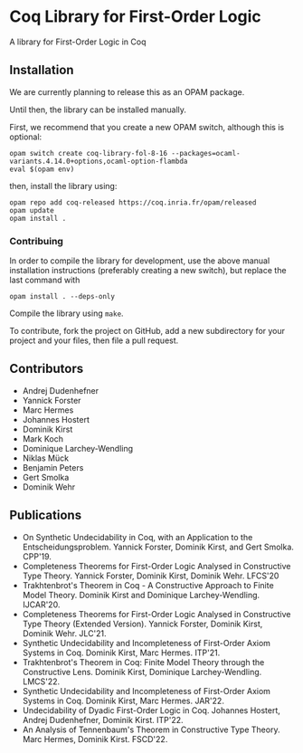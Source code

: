 # Coq Library for First-Order Logic

A library for First-Order Logic in Coq

## Installation

We are currently planning to release this as an OPAM package.

Until then, the library can be installed manually.

First, we recommend that you create a new OPAM switch, although this is optional:

```
opam switch create coq-library-fol-8-16 --packages=ocaml-variants.4.14.0+options,ocaml-option-flambda
eval $(opam env)
```

then, install the library using:

```
opam repo add coq-released https://coq.inria.fr/opam/released
opam update
opam install .
```

### Contribuing

In order to compile the library for development, use the above manual installation instructions (preferably creating a new switch), but replace the last command with
```
opam install . --deps-only
```

Compile the library using `make`.

To contribute, fork the project on GitHub, add a new subdirectory for your project and your files, then file a pull request.


## Contributors

- Andrej Dudenhefner
- Yannick Forster
- Marc Hermes
- Johannes Hostert
- Dominik Kirst
- Mark Koch
- Dominique Larchey-Wendling
- Niklas Mück
- Benjamin Peters
- Gert Smolka
- Dominik Wehr

## Publications

- On Synthetic Undecidability in Coq, with an Application to the Entscheidungsproblem. Yannick Forster, Dominik Kirst, and Gert Smolka. CPP'19.
- Completeness Theorems for First-Order Logic Analysed in Constructive Type Theory. Yannick Forster, Dominik Kirst, Dominik Wehr. LFCS'20
- Trakhtenbrot's Theorem in Coq - A Constructive Approach to Finite Model Theory. Dominik Kirst and Dominique Larchey-Wendling. IJCAR'20.
- Completeness Theorems for First-Order Logic Analysed in Constructive Type Theory (Extended Version). Yannick Forster, Dominik Kirst, Dominik Wehr. JLC'21.
- Synthetic Undecidability and Incompleteness of First-Order Axiom Systems in Coq. Dominik Kirst, Marc Hermes. ITP'21.
- Trakhtenbrot's Theorem in Coq: Finite Model Theory through the Constructive Lens. Dominik Kirst, Dominique Larchey-Wendling. LMCS'22.
- Synthetic Undecidability and Incompleteness of First-Order Axiom Systems in Coq. Dominik Kirst, Marc Hermes. JAR'22.
- Undecidability of Dyadic First-Order Logic in Coq. Johannes Hostert, Andrej Dudenhefner, Dominik Kirst. ITP'22.
- An Analysis of Tennenbaum's Theorem in Constructive Type Theory. Marc Hermes, Dominik Kirst. FSCD'22.
